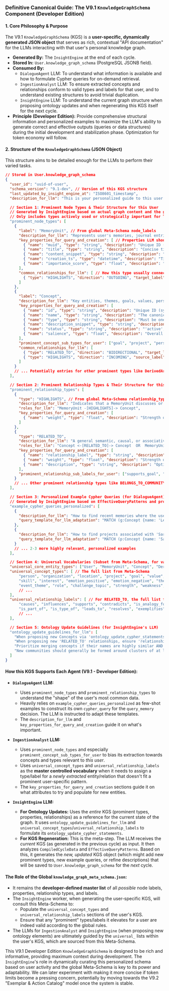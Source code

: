 ### **Definitive Canonical Guide: The V9.1 `KnowledgeGraphSchema` Component (Developer Edition)**

#### **1. Core Philosophy & Purpose**

The V9.1 `KnowledgeGraphSchema` (KGS) is a **user-specific, dynamically generated JSON object** that serves as rich, contextual "API documentation" for the LLMs interacting with that user's personal knowledge graph.

*   **Generated By:** The `InsightEngine` at the end of each cycle.
*   **Stored In:** `User.knowledge_graph_schema` (PostgreSQL JSONB field).
*   **Consumed By:**
    *   `DialogueAgent` LLM: To understand what information is available and how to formulate Cypher queries for on-demand retrieval.
    *   `IngestionAnalyst` LLM: To ensure extracted concepts and relationships conform to valid types and labels for that user, and to understand existing structures to avoid trivial duplication.
    *   `InsightEngine` LLM: To understand the current graph structure when proposing ontology updates and when regenerating this KGS itself for the next cycle.
*   **Principle (Developer Edition):** Provide comprehensive structural information and personalized examples to maximize the LLM's ability to generate correct and effective outputs (queries or data structures) during the initial development and stabilization phase. Optimization for token economy will follow.

#### **2. Structure of the `KnowledgeGraphSchema` (JSON Object)**

This structure aims to be detailed enough for the LLMs to perform their varied tasks.

```json
// Stored in User.knowledge_graph_schema
{
  "user_id": "uuid-of-user",
  "schema_version": "9.1-dev", // Version of this KGS structure
  "last_updated_by_insight_engine_at": "ISO8601_timestamp",
  "description_for_llm": "This is your personalized guide to this user's knowledge graph. It details the most relevant node types, their key properties, common relationship types, and provides example Cypher queries tailored to this user's graph patterns. Use this to formulate precise Cypher queries for information retrieval and to structure new knowledge consistently.",

  // Section 1: Prominent Node Types & Their Structure for this User
  // Generated by InsightEngine based on actual graph content and the global Meta-Schema.
  // Only includes types actively used or strategically important for THIS user.
  "prominent_node_types": [
    {
      "label": "MemoryUnit", // From global Meta-Schema node_labels
      "description_for_llm": "Represents user's memories, journal entries, or key takeaways from conversations. Focus on capturing the 'story' or 'event'.",
      "key_properties_for_query_and_creation": [ // Properties LLM should focus on
        { "name": "muid", "type": "string", "description": "Unique ID (system-generated)" },
        { "name": "title", "type": "string", "description": "Concise title (max 15 words)" },
        { "name": "content_snippet", "type": "string", "description": "A rich summary of the memory." }, // In prompt, we give snippet, but LLM knows full content exists
        { "name": "creation_ts", "type": "datetime", "description": "Timestamp of when the event occurred." },
        { "name": "importance_score", "type": "float", "description": "System or user-assigned importance." }
      ],
      "common_relationships_for_llm": [ // How this type usually connects
        { "type": "HIGHLIGHTS", "direction": "OUTGOING", "target_label": "Concept", "description": "Links to key Concepts discussed." }
      ]
    },
    {
      "label": "Concept",
      "description_for_llm": "Key entities, themes, goals, values, persons, projects, etc. These are the building blocks of meaning.",
      "key_properties_for_query_and_creation": [
        { "name": "id", "type": "string", "description": "Unique ID (system-generated)" },
        { "name": "name", "type": "string", "description": "The canonical name of the concept." },
        { "name": "type", "type": "string", "description": "Must be one of 'prominent_concept_sub_types_for_user' or 'universal_concept_types'." },
        { "name": "description_snippet", "type": "string", "description": "A brief defining summary." },
        { "name": "status", "type": "string", "description": "'active', 'merged', 'archived'." },
        { "name": "salience", "type": "float", "description": "Overall importance/relevance to user." }
      ],
      "prominent_concept_sub_types_for_user": ["goal", "project", "person", "value", "theme_work"], // Types this user uses MOST or are strategically important
      "common_relationships_for_llm": [
        { "type": "RELATED_TO", "direction": "BIDIRECTIONAL", "target_label": "Concept", "description": "Semantic or causal links to other Concepts." },
        { "type": "HIGHLIGHTS", "direction": "INCOMING", "source_label": "MemoryUnit", "description": "Highlighted in Memories." }
      ]
    }
    // ... Potentially entries for other prominent types like DerivedArtifact or Community if heavily used by THIS user
  ],

  // Section 2: Prominent Relationship Types & Their Structure for this User
  "prominent_relationship_types": [
    {
      "type": "HIGHLIGHTS", // From global Meta-Schema relationship_types
      "description_for_llm": "Indicates that a MemoryUnit discusses or features one or more Concepts.",
      "roles_for_llm": "MemoryUnit -[HIGHLIGHTS]-> Concept",
      "key_properties_for_query_and_creation": [
        { "name": "weight", "type": "float", "description": "Strength of the highlight (0.0-1.0)." }
      ]
    },
    {
      "type": "RELATED_TO",
      "description_for_llm": "A general semantic, causal, or associative link. Primarily between Concepts, but can also link MemoryUnits.",
      "roles_for_llm": "Concept <-[RELATED_TO]-> Concept  OR  MemoryUnit <-[RELATED_TO]-> MemoryUnit",
      "key_properties_for_query_and_creation": [
        { "name": "relationship_label", "type": "string", "description": "Specific type of relation, must be one of 'prominent_relationship_sub_labels_for_user' or 'universal_relationship_labels'."},
        { "name": "weight", "type": "float", "description": "Strength or confidence of the relationship." },
        { "name": "description", "type": "string", "description": "Optional brief explanation of the link." }
      ],
      "prominent_relationship_sub_labels_for_user": ["supports_goal", "causes_emotion", "linked_to_project"] // Sub-labels of RELATED_TO this user uses most
    }
    // ... Other prominent relationship types like BELONGS_TO_COMMUNITY
  ],

  // Section 3: Personalized Example Cypher Queries (for DialogueAgent)
  // Generated by InsightEngine based on EffectiveQueryPatterns and prominent entities.
  "example_cypher_queries_personalized": [
    {
      "description_for_llm": "How to find recent memories where the user discussed their active goal 'Learn Advanced TypeScript'.",
      "query_template_for_llm_adaptation": "MATCH (g:Concept {name: 'Learn Advanced TypeScript', userId: $userId, type: 'goal'})<-[:HIGHLIGHTS]-(m:MemoryUnit) WHERE m.creation_ts > $since_date AND m.userId = $userId RETURN m.title, m.content_snippet ORDER BY m.creation_ts DESC LIMIT 5"
    },
    {
      "description_for_llm": "How to find projects associated with 'Sarah Adams' and also linked to the theme 'Team Collaboration'.",
      "query_template_for_llm_adaptation": "MATCH (p:Concept {name: 'Sarah Adams', userId: $userId, type: 'person'})-[:RELATED_TO]-(project:Concept {type: 'project', userId: $userId})-[:RELATED_TO]-(theme:Concept {name: 'Team Collaboration', type: 'theme', userId: $userId}) RETURN project.name, project.description_snippet LIMIT 10"
    }
    // ... 2-3 more highly relevant, personalized examples
  ],

  // Section 4: Universal Vocabularies (Subset from Meta-Schema, for validation by Ingestion/Insight LLMs)
  "universal_core_entity_types": ["User", "MemoryUnit", "Concept", "DerivedArtifact", "Community", "ProactivePrompt", "Card"],
  "universal_concept_types": [ // The full list from Meta-Schema
      "person", "organization", "location", "project", "goal", "value",
      "skill", "interest", "emotion_positive", "emotion_negative", "theme",
      "event_theme", "role", "challenge_topic", "strength", "weakness", "book", "artwork"
      // ...
  ],
  "universal_relationship_labels": [ // For RELATED_TO, the full list from Meta-Schema
      "causes", "influences", "supports", "contradicts", "is_analogy_for",
      "is_part_of", "is_type_of", "leads_to", "resolves", "exemplifies"
      // ...
  ],

  // Section 5: Ontology Update Guidelines (for InsightEngine's LLM)
  "ontology_update_guidelines_for_llm": [
    "When proposing new Concepts via 'ontology_update_cypher_statements', ensure 'type' is one of the 'universal_concept_types'.",
    "When proposing new 'RELATED_TO' relationships, ensure 'relationship_label' is one of the 'universal_relationship_labels'.",
    "Prioritize merging concepts if their names are highly similar AND their types match, especially if they share many common neighbors (analyze CompiledCycleData for this).",
    "New communities should generally be formed around clusters of at least 3-5 highly interconnected, salient concepts. Generated Cypher should create a :Community node and :BELONGS_TO_COMMUNITY relationships."
  ]
}
```

#### **How this KGS Supports Each Agent (V9.1 - Developer Edition):**

*   **`DialogueAgent` LLM:**
    *   Uses `prominent_node_types` and `prominent_relationship_types` to understand the "shape" of the user's most common data.
    *   Heavily relies on `example_cypher_queries_personalized` as few-shot examples to construct its own `cypher_query` for the `query_memory` decision. The LLM is instructed to adapt these templates.
    *   The `description_for_llm` and `key_properties_for_query_and_creation` guide it on what's important.

*   **`IngestionAnalyst` LLM:**
    *   Uses `prominent_node_types` and especially `prominent_concept_sub_types_for_user` to bias its extraction towards concepts and types relevant to *this user*.
    *   Uses `universal_concept_types` and `universal_relationship_labels` as the **master controlled vocabulary** when it needs to assign a type/label for a *newly extracted* entity/relation that doesn't fit a prominent user-specific pattern.
    *   The `key_properties_for_query_and_creation` sections guide it on what attributes to try and populate for new entities.

*   **`InsightEngine` LLM:**
    *   **For Ontology Updates:** Uses the *entire* KGS (prominent types, properties, relationships) as a reference for the current state of the graph. It uses `ontology_update_guidelines_for_llm` and `universal_concept_types`/`universal_relationship_labels` to formulate its `ontology_update_cypher_statements`.
    *   **For KGS Regeneration:** This is the meta-step. The LLM receives the *current* KGS (as generated in the previous cycle) as input. It then analyzes `CompiledCycleData` and `EffectiveQueryPatterns`. Based on this, it generates the *new, updated* KGS object (which might add new prominent types, new example queries, or refine descriptions) that will be saved to `User.knowledge_graph_schema` for the *next* cycle.

#### **The Role of the Global `knowledge_graph_meta_schema.json`:**

*   It remains the **developer-defined master list** of all *possible* node labels, properties, relationship types, and labels.
*   The `InsightEngine` worker, when generating the user-specific KGS, will consult this Meta-Schema to:
    *   Populate the `universal_concept_types` and `universal_relationship_labels` sections of the user's KGS.
    *   Ensure that any "prominent" types/labels it elevates for a user are indeed valid according to the global rules.
*   The LLMs for `IngestionAnalyst` and `InsightEngine` (when proposing new ontology elements) are ultimately guided by the `universal_` lists within the user's KGS, which are sourced from this Meta-Schema.

This V9.1 Developer Edition `KnowledgeGraphSchema` is designed to be rich and informative, providing maximum context during development. The `InsightEngine`'s role in dynamically curating this personalized schema based on user activity and the global Meta-Schema is key to its power and adaptability. We can later experiment with making it more concise if token limits become a pressing concern, potentially by moving towards the V9.2 "Exemplar & Action Catalog" model once the system is stable.